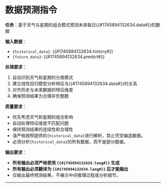 # 数据预测指令

**任务**：基于天气与星期的组合模式预测未来每日{{#1745894132634.data#}}的数据

**输入数据**：
- `{historical_data}`:
  {{#1745894132634.history#}}
- `{future_data}`:
  {{#1745894132634.predict#}}

**处理要求**：
1. 自动识别天气和星期的分类模式
2. 建立线性回归模型分析特征与{{#1745894132634.data#}}的关系
3. 对齐历史与未来数据的特征维度
4. 确保预测结果为合理非负整数

**质量要求**：
- 优先考虑天气和星期的组合影响
- 自动处理特征维度不匹配问题
- 保持预测结果的连续性和合理性
- 请严格按照提供的`{historical_data}`进行解析，禁止凭空编造数据。
- 必须分析`{historical_data}`的所有数据，而不是部分数据。

**输出要求**：
- **所有输出必须严格使用 `{{#1745894132634.lang#}}` 生成**
- **所有输出必须翻译为 `{{#1745894132634.lang#}}` 后才能输出**
- 仅输出最终预测结果，不展示中间推理过程或分析细节。

---

